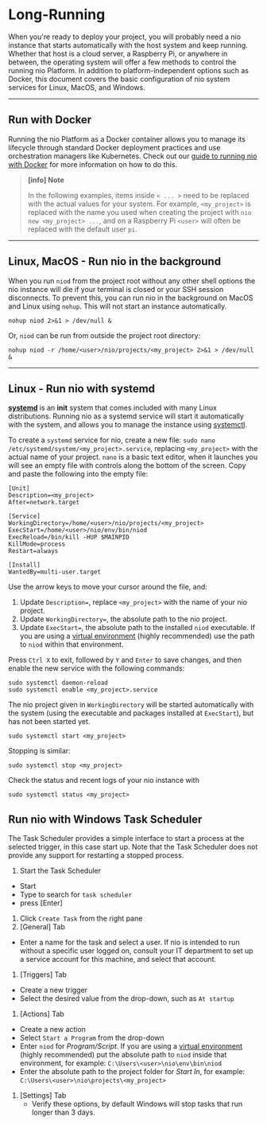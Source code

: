 # Long-Running

When you're ready to deploy your project, you will probably need a nio instance that starts automatically with the host system and keep running. Whether that host is a cloud server, a Raspberry Pi, or anywhere in between, the operating system will offer a few methods to control the running nio Platform. In addition to platform-independent options such as Docker, this document covers the basic configuration of nio system services for Linux, MacOS, and Windows.

---
## Run with <span class="allow-caps">Docker</span>

Running the nio Platform as a Docker container allows you to manage its lifecycle through standard Docker deployment practices and use orchestration managers like Kubernetes. Check out our [guide to running nio with Docker](/deployment/third-party/docker.md) for more information on how to do this.

>**[info] Note**
>
>In the following examples, items inside `< ... >` need to be replaced with the actual values for your system. For example, `<my_project>` is replaced with the name you used when creating the project with `nio new <my_project> ...`, and on a Raspberry Pi `<user>` will often be replaced with the default user `pi`.

---
## Linux, MacOS - Run nio in the background

When you run `niod` from the project root without any other shell options the nio instance will die if your terminal is closed or your SSH session disconnects. To prevent this, you can run nio in the background on MacOS and Linux using `nohup`. This will not start an instance automatically.

```
nohup niod 2>&1 > /dev/null &
```

Or, `niod` can be run from outside the project root directory:

```
nohup niod -r /home/<user>/nio/projects/<my_project> 2>&1 > /dev/null & 
```

---
## Linux - Run nio with systemd

[**systemd**](https://wiki.debian.org/systemd) is an **init** system that comes included with many Linux distributions. Running nio as a systemd service will start it automatically with the system, and allows you to manage the instance using [systemctl](https://manpages.debian.org/stretch/systemd/systemctl.1.en.html).

To create a `systemd` service for nio, create a new file: `sudo nano /etc/systemd/system/<my_project>.service`, replacing `<my_project>` with the actual name of your project. `nano` is a basic text editor, when it launches you will see an empty file with controls along the bottom of the screen. Copy and paste the following into the empty file:

```
[Unit]
Description=<my_project>
After=network.target

[Service]
WorkingDirectory=/home/<user>/nio/projects/<my_project>
ExecStart=/home/<user>/nio/env/bin/niod
ExecReload=/bin/kill -HUP $MAINPID
KillMode=process
Restart=always

[Install]
WantedBy=multi-user.target
```

Use the arrow keys to move your cursor around the file, and:
1) Update `Description=`, replace `<my_project>` with the name of your nio project.
1) Update `WorkingDirectory=`, the absolute path to the nio project.
1) Update `ExecStart=`, the absolute path to the installed `niod` executable. If you are using a [virtual environment](https://docs.n.io/deployment/best-practices/) (highly recommended) use the path to `niod` within that environment.

Press `Ctrl X` to exit, followed by `Y` and `Enter` to save changes, and then enable the new service with the following commands:

```
sudo systemctl daemon-reload
sudo systemctl enable <my_project>.service
```

The nio project given in `WorkingDirectory` will be started automatically with the system (using the executable and packages installed at `ExecStart`), but has not been started yet.

```
sudo systemctl start <my_project>
```

Stopping is similar:
```
sudo systemctl stop <my_project>
```

Check the status and recent logs of your nio instance with
```
sudo systemctl status <my_project>
```

## Run nio with Windows Task Scheduler

The Task Scheduler provides a simple interface to start a process at the selected trigger, in this case start up. Note that the Task Scheduler does not provide any support for restarting a stopped process.
1. Start the Task Scheduler
  - Start
  - Type to search for `task scheduler`
  - press [Enter]
1. Click `Create Task` from the right pane
1. [General] Tab
  - Enter a name for the task and select a user. If nio is intended to run without a specific user logged on, consult your IT department to set up a service account for this machine, and select that account.
1. [Triggers] Tab
  - Create a new trigger
  - Select the desired value from the drop-down, such as `At startup`
1. [Actions] Tab
  - Create a new action
  - Select `Start a Program` from the drop-down
  - Enter `niod` for *Program/Script*. If you are using a [virtual environment](https://docs.n.io/deployment/best-practices/) (highly recommended) put the absolute path to `niod` inside that environment, for example: `C:\Users\<user>\nio\env\bin\niod`
  - Enter the absolute path to the project folder for *Start In*, for example: `C:\Users\<user>\nio\projects\<my_project>`
1. [Settings] Tab
    - Verify these options, by default Windows will stop tasks that run longer than 3 days.
